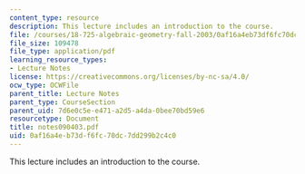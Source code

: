```yaml
---
content_type: resource
description: This lecture includes an introduction to the course.
file: /courses/18-725-algebraic-geometry-fall-2003/0af16a4eb73df6fc70dc7dd299b2c4c0_notes090403.pdf
file_size: 109478
file_type: application/pdf
learning_resource_types:
- Lecture Notes
license: https://creativecommons.org/licenses/by-nc-sa/4.0/
ocw_type: OCWFile
parent_title: Lecture Notes
parent_type: CourseSection
parent_uid: 7d6e0c5e-e471-a2d5-a4da-0bee70bd59e6
resourcetype: Document
title: notes090403.pdf
uid: 0af16a4e-b73d-f6fc-70dc-7dd299b2c4c0
---
```

This lecture includes an introduction to the course.